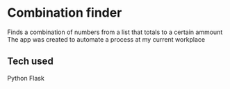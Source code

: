 # Combination finder

Finds a combination of numbers from a list that totals to a certain ammount
The app was created to automate a process at my current workplace

## Tech used
Python
Flask
